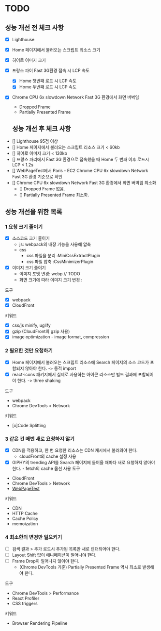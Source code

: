 # TODO

## 성능 개선 전 체크 사항

- [x] Lighthouse
- [x] Home 페이지에서 불러오는 스크립트 리소스 크기
- [x] 히어로 이미지 크기
- [x] 프랑스 파이 Fast 3G환경 접속 시 LCP 속도
  - [x] Home 첫번째 로드 시 LCP 속도
  - [x] Home 두번째 로드 시 LCP 속도
- [x] Chrome CPU 6x slowdown Network Fast 3G 환경에서 화면 버벅임

  - Dropped Frame
  - Partially Presented Frame

  ## 성능 개선 후 체크 사항

- [] Lighthouse 95점 이상
- [] Home 페이지에서 불러오는 스크립트 리소스 크기 < 60kb
- [] 히어로 이미지 크기 < 120kb
- [] 프랑스 파리에서 Fast 3G 환경으로 접속했을 때 Home 두 번째 이후 로드시 LCP < 1.2s
- [] WebPageTest에서 Paris - EC2 Chrome CPU 6x slowdown Network Fast 3G 환경 기준으로 확인
- [] Chrome CPU 6x slowdown Network Fast 3G 환경에서 화면 버벅임 최소화
  - [] Dropped Frame 없음.
  - [] Partially Presented Frame 최소화.

## 성능 개선을 위한 목록

### 1 요청 크기 줄이기

- [x] 소스코드 크기 줄이기
  - js: webpack의 내장 기능을 사용해 압축
  - css
    - css 파일을 분리 :MiniCssExtractPlugin
    - css 파일 압축 :CssMinimizerPlugin
- [x] 이미지 크기 줄이기
  - 이미지 포맷 변경: webp
    // TODO
  - 화면 크기에 따라 이미지 크기 변경 :

도구

- [x] webpack
- [x] CloudFront

키워드

- [x] css/js minify, uglify
- [x] gzip (CloudFront의 gzip 사용)
- [x] image optimization - image format, compression

### 2 필요한 것만 요청하기

- [x] Home 페이지에서 불러오는 스크립트 리소스에 Search 페이지의 소스 코드가 포함되지 않아야 한다. -> 동적 import
- [x] react-icons 패키지에서 실제로 사용하는 아이콘 리소스만 빌드 결과에 포함되어야 한다. -> three shaking

도구

- webpack
- Chrome DevTools > Network

키워드

- [x]Code Splitting

### 3 같은 건 매번 새로 요청하지 않기

- [x] CDN을 적용하고, 한 번 요청한 리소스는 CDN 캐시에서 불러와야 한다.
  - cloudFront의 cache 설정 사용
- [x] GIPHY의 trending API를 Search 페이지에 들어올 때마다 새로 요청하지 않아야 한다. - fetch의 cache 옵션 사용
      도구

- CloudFront
- Chrome DevTools > Network
- [WebPageTest](https://www.webpagetest.org/)

키워드

- CDN
- HTTP Cache
- Cache Policy
- memoization

### 4 최소한의 변경만 일으키기

- [ ] 검색 결과 > 추가 로드시 추가된 목록만 새로 렌더되어야 한다.
- [ ] Layout Shift 없이 애니메이션이 일어나야 한다.
- [ ] Frame Drop이 일어나지 않아야 한다.
  - (Chrome DevTools 기준) Partially Presented Frame 역시 최소로 발생해야 한다.

도구

- Chrome DevTools > Performance
- React Profiler
- CSS triggers

키워드

- Browser Rendering Pipeline
